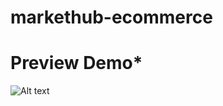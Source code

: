 ﻿# markethub-ecommerce

# Preview Demo*
![Alt text](https://res.cloudinary.com/jonasdev/image/upload/v1703672718/markethub-overall_spbdo2.png)
